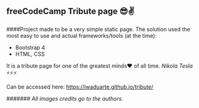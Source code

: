 ## freeCodeCamp Tribute page 😎✌ 

####Project made to be a very simple static page. The solution used the most easy to use and actual frameworks/tools (at the time):

- Bootstrap 4
- HTML, CSS


It is a tribute page for one of the greatest minds❤ of all time. _Nikola Tesla_ ⚡⚡⚡

Can be accessed here: https://iwaduarte.github.io/tribute/

####### _All images credits go to the authors._